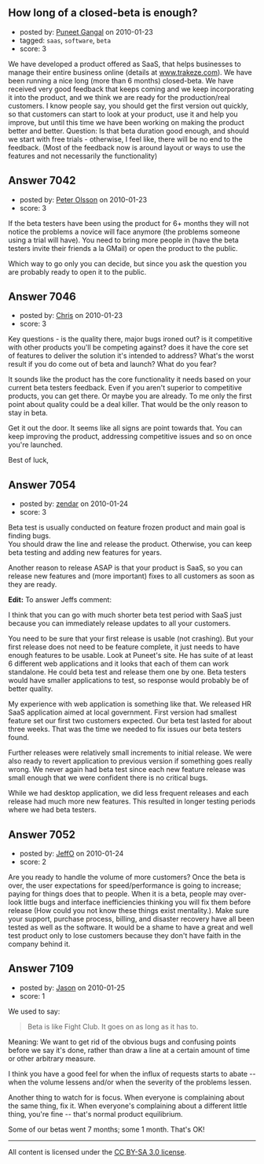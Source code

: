 ## How long of a closed-beta is enough?

- posted by: [Puneet Gangal](https://stackexchange.com/users/-1/439-puneet-gangal) on 2010-01-23
- tagged: `saas`, `software`, `beta`
- score: 3

We have developed a product offered as SaaS, that helps businesses to manage their entire business online (details at www.trakeze.com). We have been running a nice long (more than 6 months) closed-beta. We have received very good feedback that keeps coming and we keep incorporating it into the product, and we think we are ready for the production/real customers. I know people say, you should get the first version out quickly, so that customers can start to look at your product, use it and help you improve, but until this time we have been working on making the product better and better. Question: Is that beta duration good enough, and should we start with free trials - otherwise, I feel like, there will be no end to the feedback. (Most of the feedback now is around layout or ways to use the features and not necessarily the functionality)


## Answer 7042

- posted by: [Peter Olsson](https://stackexchange.com/users/-1/2161-peter-olsson) on 2010-01-23
- score: 3

If the beta testers have been using the product for 6+ months they will not notice the problems a novice will face anymore (the problems someone using a trial will have). You need to bring more people in (have the beta testers invite their friends a la GMail) or open the product to the public.

Which way to go only you can decide, but since you ask the question you are probably ready to open it to the public.


## Answer 7046

- posted by: [Chris](https://stackexchange.com/users/-1/412-chris) on 2010-01-23
- score: 3

Key questions - is the quality there, major bugs ironed out? is it competitive with other products you'll be competing against? does it have the core set of features to deliver the solution it's intended to address? What's the worst result if you do come out of beta and launch? What do you fear?

It sounds like the product has the core functionality it needs based on your current beta testers feedback. Even if you aren't superior to competitive products, you can get there. Or maybe you are already. To me only the first point about quality could be a deal killer. That would be the only reason to stay in beta.

Get it out the door. It seems like all signs are point towards that. You can keep improving the product, addressing competitive issues and so on once you're launched.

Best of luck,



## Answer 7054

- posted by: [zendar](https://stackexchange.com/users/-1/916-zendar) on 2010-01-24
- score: 3

Beta test is usually conducted on feature frozen product and main goal is finding bugs.  
You should draw the line and release the product. Otherwise, you can keep beta testing and  adding new features for years. 

Another reason to release ASAP is that your product is SaaS, so you can release new features and (more important) fixes to all customers as soon as they are ready. 

**Edit:**
To answer Jeffs comment: 

I think that you can go with much shorter beta test period with SaaS just because you can immediately release updates to all your customers. 

You need to be sure that your first release is usable (not crashing). But your first release does not need to be feature complete, it just needs to have enough features to be usable. Look at Puneet's site. He has suite of at least 6 different web applications and it looks that each of them can work standalone. He could beta test and release them one by one. Beta testers would have smaller applications to test, so response would probably be of better quality.

My experience with web application is something like that. We released HR SaaS application aimed at local government. First version had smallest feature set our first two customers expected. Our beta test lasted for about three weeks. That was the time we needed to fix issues our beta testers found.  

Further releases were relatively small increments to initial release. We were also ready to revert application to previous version if something goes really wrong. We never again had beta test since each new feature release was small enough that we were confident there is no critical bugs. 

While we had desktop application, we did less frequent releases and each release had much more new features. This resulted in longer testing periods where we had beta testers. 


## Answer 7052

- posted by: [JeffO](https://stackexchange.com/users/-1/1796-jeffo) on 2010-01-24
- score: 2

Are you ready to handle the volume of more customers? Once the beta is over, the user expectations for speed/performance is going to increase; paying for things does that to people. When it is a beta, people may over-look little bugs and interface inefficiencies thinking you will fix them before release (How could you not know these things exist mentality.). Make sure your support, purchase process, billing, and disaster recovery have all been tested as well as the software. It would be a shame to have a great and well test product only to lose customers because they don't have faith in the company behind it.


## Answer 7109

- posted by: [Jason](https://stackexchange.com/users/-1/2-jason) on 2010-01-25
- score: 1

We used to say:

>Beta is like Fight Club.  It goes on as long as it has to.

Meaning: We want to get rid of the obvious bugs and confusing points before we say it's done, rather than draw a line at a certain amount of time or other arbitrary measure.

I think you have a good feel for when the influx of requests starts to abate -- when the volume lessens and/or when the severity of the problems lessen.

Another thing to watch for is focus.  When everyone is complaining about the same thing, fix it.  When everyone's complaining about a different little thing, you're fine -- that's normal product equilibrium.

Some of our betas went 7 months; some 1 month.  That's OK!



---

All content is licensed under the [CC BY-SA 3.0 license](https://creativecommons.org/licenses/by-sa/3.0/).
